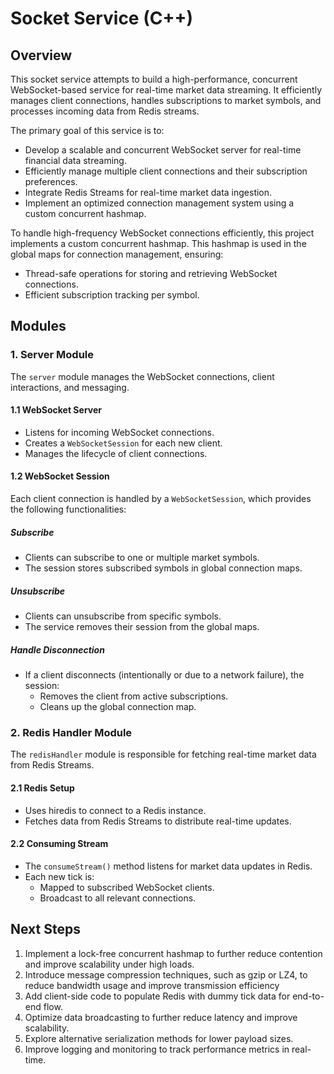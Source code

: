 # Socket Service (C++)

## Overview
This socket service attempts to build a high-performance, concurrent WebSocket-based service for real-time market data streaming. It efficiently manages client connections, handles subscriptions to market symbols, and processes incoming data from Redis streams.

The primary goal of this service is to:
- Develop a scalable and concurrent WebSocket server for real-time financial data streaming.
- Efficiently manage multiple client connections and their subscription preferences.
- Integrate Redis Streams for real-time market data ingestion.
- Implement an optimized connection management system using a custom concurrent hashmap.

To handle high-frequency WebSocket connections efficiently, this project implements a custom concurrent hashmap. This hashmap is used in the global maps for connection management, ensuring:
- Thread-safe operations for storing and retrieving WebSocket connections.
- Efficient subscription tracking per symbol.

## Modules

### 1. Server Module
The `server` module manages the WebSocket connections, client interactions, and messaging.

#### 1.1 WebSocket Server
- Listens for incoming WebSocket connections.
- Creates a `WebSocketSession` for each new client.
- Manages the lifecycle of client connections.

#### 1.2 WebSocket Session
Each client connection is handled by a `WebSocketSession`, which provides the following functionalities:

##### Subscribe
- Clients can subscribe to one or multiple market symbols.
- The session stores subscribed symbols in global connection maps.

##### Unsubscribe
- Clients can unsubscribe from specific symbols.
- The service removes their session from the global maps.

##### Handle Disconnection
- If a client disconnects (intentionally or due to a network failure), the session:
    - Removes the client from active subscriptions.
    - Cleans up the global connection map.

### 2. Redis Handler Module
The `redisHandler` module is responsible for fetching real-time market data from Redis Streams.

#### 2.1 Redis Setup
- Uses hiredis to connect to a Redis instance.
- Fetches data from Redis Streams to distribute real-time updates.

#### 2.2 Consuming Stream
- The `consumeStream()` method listens for market data updates in Redis.
- Each new tick is:
    - Mapped to subscribed WebSocket clients.
    - Broadcast to all relevant connections.

## Next Steps
1. Implement a lock-free concurrent hashmap to further reduce contention and improve scalability under high loads.
2. Introduce message compression techniques, such as gzip or LZ4, to reduce bandwidth usage and improve transmission efficiency
3. Add client-side code to populate Redis with dummy tick data for end-to-end flow.
4. Optimize data broadcasting to further reduce latency and improve scalability.
5. Explore alternative serialization methods for lower payload sizes.
6. Improve logging and monitoring to track performance metrics in real-time.

